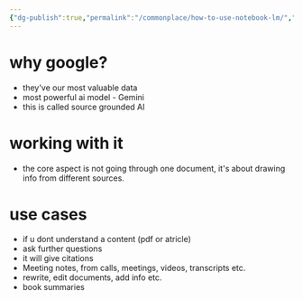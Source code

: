 ```yaml
---
{"dg-publish":true,"permalink":"/commonplace/how-to-use-notebook-lm/","created":"2025-02-13T22:13:48.465+08:00","updated":"2025-03-25T19:16:43.073+08:00"}
---
```



# why google?
- they've our most valuable data
- most powerful ai model - Gemini
- this is called source grounded AI

# working with it
- the core aspect is not going through one document, it's about drawing info from different sources.

# use cases
- if u dont understand a content (pdf or atricle)
- ask further questions
- it will give citations
- Meeting notes, from calls, meetings, videos, transcripts etc.
- rewrite, edit documents, add info etc.
- book summaries

